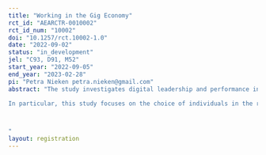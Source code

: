 ```yaml
---
title: "Working in the Gig Economy"
rct_id: "AEARCTR-0010002"
rct_id_num: "10002"
doi: "10.1257/rct.10002-1.0"
date: "2022-09-02"
status: "in_development"
jel: "C93, D91, M52"
start_year: "2022-09-05"
end_year: "2023-02-28"
pi: "Petra Nieken petra.nieken@gmail.com"
abstract: "The study investigates digital leadership and performance in the gig economy. Previous studies have demonstrated that the usage of different communication channels, as well as the chosen leadership style, can potentially affect followers’ performance in gig labor markets. However, the evidence is mixed and we lack a clear understanding of the signaling value of the chosen communication channel and style. Whereas previous studies have manipulated the channel and style exogenously without informing the workers about the potential options, the current set-up will focus on the active choice by employers and its signaling value. 
In particular, this study focuses on the choice of individuals in the role of employers as well as the performance of workers being exposed to the chosen set of task instructions. The study addresses the following questions: Which communication channel do employers choose? Are there differences between the chosen channels depending on the leadership style? How does the employer's choice affect worker performance if the workers know the employer had different options?

"
layout: registration
---
```


